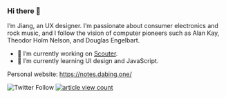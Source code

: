 ### Hi there 👋

I’m Jiang, an UX designer. I’m passionate about consumer electronics and rock music, and I follow the vision of computer pioneers such as Alan Kay, Theodor Holm Nelson, and Douglas Engelbart.

- 🔭 I’m currently working on [Scouter](https://github.com/draJiang/scouter-extension).
- 🌱 I’m currently learning UI design and JavaScript.

Personal website: https://notes.dabing.one/

![Twitter Follow](https://img.shields.io/twitter/follow/arui_kisi?style=social) [![article view count](https://img.shields.io/badge/dynamic/json?color=red&label=sspai%20view%20count&query=data.article_view_count&url=https%3A%2F%2Fsspai.com%2Fapi%2Fv1%2Fuser%2Fslug%2Finfo%2Fget%3Fslug%3Djiangzilong)](https://sspai.com/u/jiangzilong/posts)

<!--
**draJiang/draJiang** is a ✨ _special_ ✨ repository because its `README.md` (this file) appears on your GitHub profile.

Here are some ideas to get you started:

- 🔭 I’m currently working on ...
- 🌱 I’m currently learning ...
- 👯 I’m looking to collaborate on ...
- 🤔 I’m looking for help with ...
- 💬 Ask me about ...
- 📫 How to reach me: ...
- 😄 Pronouns: ...
- ⚡ Fun fact: ...
-->
